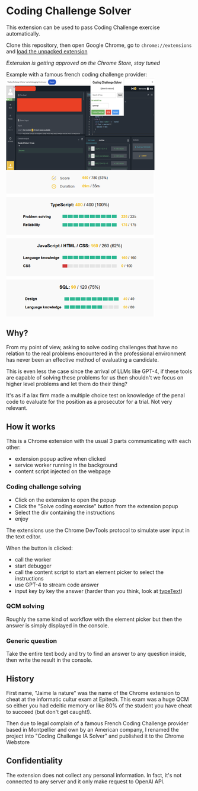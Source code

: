 # Coding Challenge Solver

This extension can be used to pass Coding Challenge exercise automatically.

Clone this repository, then open Google Chrome, go to `chrome://extensions` and [load the unpacked extension](https://developer.chrome.com/docs/extensions/mv3/getstarted/development-basics/)

_Extension is getting approved on the Chrome Store, stay tuned_

Example with a famous french coding challenge provider:
<img src="assets/solve.png" width="400">
</br>
<img src="assets/image.png" width="400">

## Why?

From my point of view, asking to solve coding challenges that have no relation to the real problems encountered in the professional environment has never been an effective method of evaluating a candidate.

This is even less the case since the arrival of LLMs like GPT-4, if these tools are capable of solving these problems for us then shouldn't we focus on higher level problems and let them do their thing?

It's as if a lax firm made a multiple choice test on knowledge of the penal code to evaluate for the position as a prosecutor for a trial. Not very relevant.

## How it works

This is a Chrome extension with the usual 3 parts communicating with each other:

- extension popup active when clicked
- service worker running in the background
- content script injected on the webpage

### Coding challenge solving

- Click on the extension to open the popup
- Click the "Solve coding exercise" button from the extension popup
- Select the div containing the instructions
- enjoy

The extensions use the Chrome DevTools protocol to simulate user input in the text editor.

When the button is clicked:

- call the worker
- start debugger
- call the content script to start an element picker to select the instructions
- use GPT-4 to stream code answer
- input key by key the answer (harder than you think, look at [typeText](https://github.com/Aschen/codingame-solver/blob/master/service-worker.js#L95))

### QCM solving

Roughly the same kind of workflow with the element picker but then the answer is simply displayed in the console.

### Generic question

Take the entire text body and try to find an answer to any question inside, then write the result in the console.

## History

First name, "Jaime la nature" was the name of the Chrome extension to cheat at the informatic cultur exam at Epitech. This exam was a huge QCM so either you had edeitic memory or like 80% of the student you have cheat to succeed (but don't get caught!).

Then due to legal complain of a famous French Coding Challenge provider based in Montpellier and own by an American company, I renamed the project into "Coding Challenge IA Solver" and published it to the Chrome Webstore

## Confidentiality

The extension does not collect any personal information. In fact, it's not connected to any server and it only make request to OpenAI API.
